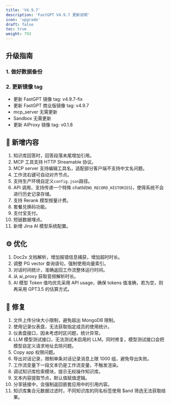 ```yaml
---
title: 'V4.9.7'
description: 'FastGPT V4.9.7 更新说明'
icon: 'upgrade'
draft: false
toc: true
weight: 793
---
```


## 升级指南

### 1. 做好数据备份

### 2. 更新镜像 tag

- 更新 FastGPT 镜像 tag: v4.9.7-fix
- 更新 FastGPT 商业版镜像 tag: v4.9.7
- mcp_server 无需更新
- Sandbox 无需更新
- 更新 AIProxy 镜像 tag: v0.1.8

## 🚀 新增内容

1. 知识库回答时，回答段落末尾增加引用。
2. MCP 工具支持 HTTP Streamable 协议。
3. MCP server 支持编辑工具名，适配部分客户端不支持中文名问题。
4. 工作流右键可自动对齐节点。
5. 支持生产环境自定义`config.json`路径。
6. API 调用，支持传递一个特殊 chatId(`NO_RECORD_HISTORIES`)，使得系统不会进行历史记录存储。
7. 支持 Rerank 模型按量计费。
8. 套餐兑换码功能。
9. 支付宝支付。
10. 短链数据埋点。
11. 新增 Jina AI 模型系统配置。

## ⚙️ 优化

1. Doc2x 文档解析，增加报错信息捕获，增加超时时长。
2. 调整 PG vector 查询语句，强制使用向量索引。
3. 对话时间统计，准确返回工作流整体运行时间。
4. 从 ai_proxy 获取音频解析时长。
5. AI 模型 Token 值均优先采用 API usage，确保 tokens 值准确，若为空，则再采用 GPT3.5 的估算方式。

## 🐛 修复

1. 文件上传分块大小限制，避免超出 MongoDB 限制。
2. 使用记录仪表盘，无法获取指定成员的使用统计。
3. 仪表盘接口，因未考虑时区问题，统计异常。
4. LLM 模型测试接口，无法测试未启用的 LLM。同时修复，模型测试接口会把模型自定义请求地址去除问题。
5. Copy app 权限问题。
6. 导出对话记录，限制单条对话记录消息上限 1000 组，避免导出失败。
7. 工作流变量下一段文本仍是工作流变量，不触发渲染。
8. 调试知识库检索模块，提示无权操作知识库。
9. 文本内容提取节点，默认值赋值逻辑。
10. 分享链接中，会强制返回嵌套应用中的引用内容。
11. 知识库集合元数据过滤时，不同知识库的同名标签使用 $and 筛选无法获取结果。


